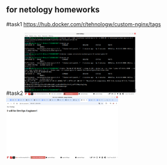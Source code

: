 ## for netology homeworks

#task1
https://hub.docker.com/r/tehnologw/custom-nginx/tags

#task2
<img
  src="/05-virt-03-docker-intro_files/task2_1.png"
  alt="bash history"
  style="display: inline-block; margin: 0 auto; max-width: 300px">
<img
  src="/05-virt-03-docker-intro_files/task2_2.png"
  alt="I will be DevOps Engineer!"
  style="display: inline-block; margin: 0 auto; max-width: 300px">


